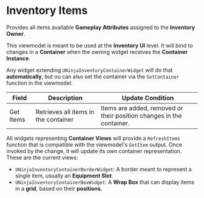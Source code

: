 # Inventory Items
<primary-label ref="inventory"/>

Provides all items available **Gameplay Attributes** assigned to the **Inventory Owner**.

This viewmodel is meant to be used at the **Inventory UI** level. It will bind to changes in a **Container** when the
owning widget receives the **Container Instance**. 

Any widget extending `UNinjaInventoryContainerWidget` will do that **automatically**, but ou can also set the container 
via the `SetContainer` function in the viewmodel.

| Field                   | Description                          | Update Condition                                                      |
|-------------------------|--------------------------------------|-----------------------------------------------------------------------|
| Get Items               | Retrieves all items in the container | Items are added, removed or their position changes in the container.  |

All widgets representing **Container Views** will provide a `RefreshItems` function that is compatible with the viewmodel's 
`GetItem` output. Once invoked by the change, it will update its own container representation. These are the current views:

- `UNinjaInventoryContainerBorderWidget`: A border meant to represent a single item, usually an **Equipment Slot**.
- `UNinjaInventoryContainerBoxWidget`: A **Wrap Box** that can display items in a **grid**, based on their **positions**.
